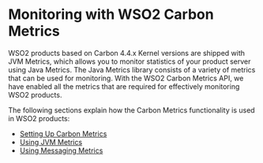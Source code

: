 # Monitoring with WSO2 Carbon Metrics

WSO2 products based on Carbon 4.4.x Kernel versions are shipped with JVM
Metrics, which allows you to monitor statistics of your product server
using Java Metrics. The Java Metrics library consists of a variety of
metrics that can be used for monitoring. With the WSO2 Carbon Metrics
API, we have enabled all the metrics that are required for effectively
monitoring WSO2 products.

The following sections explain how the Carbon Metrics functionality is
used in WSO2 products:

-   [Setting Up Carbon Metrics](_Setting_Up_Carbon_Metrics_)
-   [Using JVM Metrics](_Using_JVM_Metrics_)
-   [Using Messaging Metrics](_Using_Messaging_Metrics_)
